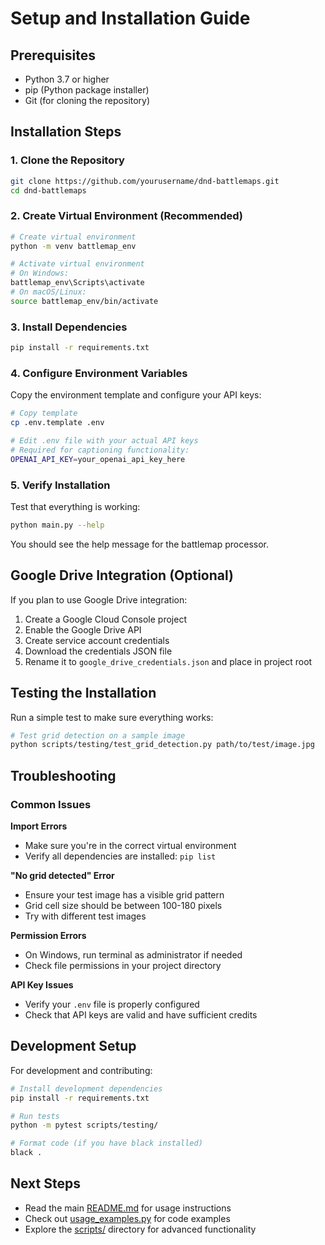 # Setup and Installation Guide

## Prerequisites

- Python 3.7 or higher
- pip (Python package installer)
- Git (for cloning the repository)

## Installation Steps

### 1. Clone the Repository

```bash
git clone https://github.com/yourusername/dnd-battlemaps.git
cd dnd-battlemaps
```

### 2. Create Virtual Environment (Recommended)

```bash
# Create virtual environment
python -m venv battlemap_env

# Activate virtual environment
# On Windows:
battlemap_env\Scripts\activate
# On macOS/Linux:
source battlemap_env/bin/activate
```

### 3. Install Dependencies

```bash
pip install -r requirements.txt
```

### 4. Configure Environment Variables

Copy the environment template and configure your API keys:

```bash
# Copy template
cp .env.template .env

# Edit .env file with your actual API keys
# Required for captioning functionality:
OPENAI_API_KEY=your_openai_api_key_here
```

### 5. Verify Installation

Test that everything is working:

```bash
python main.py --help
```

You should see the help message for the battlemap processor.

## Google Drive Integration (Optional)

If you plan to use Google Drive integration:

1. Create a Google Cloud Console project
2. Enable the Google Drive API
3. Create service account credentials
4. Download the credentials JSON file
5. Rename it to `google_drive_credentials.json` and place in project root

## Testing the Installation

Run a simple test to make sure everything works:

```bash
# Test grid detection on a sample image
python scripts/testing/test_grid_detection.py path/to/test/image.jpg
```

## Troubleshooting

### Common Issues

**Import Errors**
- Make sure you're in the correct virtual environment
- Verify all dependencies are installed: `pip list`

**"No grid detected" Error**
- Ensure your test image has a visible grid pattern
- Grid cell size should be between 100-180 pixels
- Try with different test images

**Permission Errors**
- On Windows, run terminal as administrator if needed
- Check file permissions in your project directory

**API Key Issues**
- Verify your `.env` file is properly configured
- Check that API keys are valid and have sufficient credits

## Development Setup

For development and contributing:

```bash
# Install development dependencies
pip install -r requirements.txt

# Run tests
python -m pytest scripts/testing/

# Format code (if you have black installed)
black .
```

## Next Steps

- Read the main [README.md](../README.md) for usage instructions
- Check out [usage_examples.py](../examples/usage_examples.py) for code examples
- Explore the [scripts/](../scripts/) directory for advanced functionality
